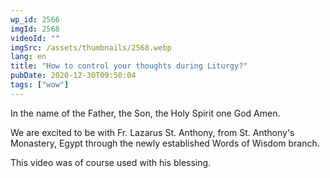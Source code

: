 ```yaml
---
wp_id: 2566
imgId: 2568
videoId: ""
imgSrc: /assets/thumbnails/2568.webp
lang: en
title: "How to control your thoughts during Liturgy?"
pubDate: 2020-12-30T09:50:04
tags: ["wow"]
---
```


<p>In the name of the Father, the Son, the Holy Spirit one God Amen.</p>
<p>We are excited to be with Fr. Lazarus St. Anthony, from St. Anthony's Monastery, Egypt through the newly established Words of Wisdom branch.</p>
<p>This video was of course used with his blessing.</p>
<p>&nbsp;</p>
